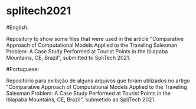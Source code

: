 # splitech2021

#English:

Repository to show some files that were used in the article "Comparative Approach of Computational Models Applied to the Traveling Salesman Problem: A Case Study Performed at Tourist Points in the Ibiapaba Mountains, CE, Brazil", submitted to SpliTech 2021.



#Portuguese:

Repositório para exibição de alguns arquivos que foram utilizados no artigo "Comparative Approach of Computational Models Applied to the Traveling Salesman Problem: A Case Study Performed at Tourist Points in the Ibiapaba Mountains, CE, Brazil", submetido ao SpliTech 2021.
